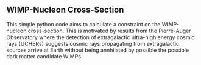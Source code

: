 ## WIMP-Nucleon Cross-Section

This simple python code aims to calculate a constraint on the WIMP-nucleon cross-section. This is motivated by 
results from the Pierre-Auger Observatory where the detection of extragalactic ultra-high energy cosmic rays
(UCHERs) suggests cosmic rays propagating from extragalactic sources arrive at Earth without being annhilated
by possible the possible dark matter candidate WIMPs.
